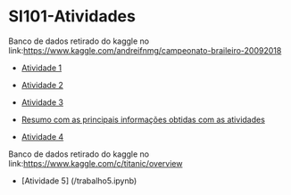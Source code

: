 # SI101-Atividades

Banco de dados retirado do kaggle no link:https://www.kaggle.com/andreifnmg/campeonato-braileiro-20092018


* [Atividade 1](/atividade1.ipynb)

* [Atividade 2](/Atividade2.ipynb)

* [Atividade 3](/Atividade3_fut.ipynb)

* [Resumo com as principais informações obtidas com as atividades](/atividade_resumoDados.ipynb)

* [Atividade 4](/atividade4_fut.ipynb)

Banco de dados retirado do kaggle no link:https://www.kaggle.com/c/titanic/overview

* [Atividade 5] (/trabalho5.ipynb)
